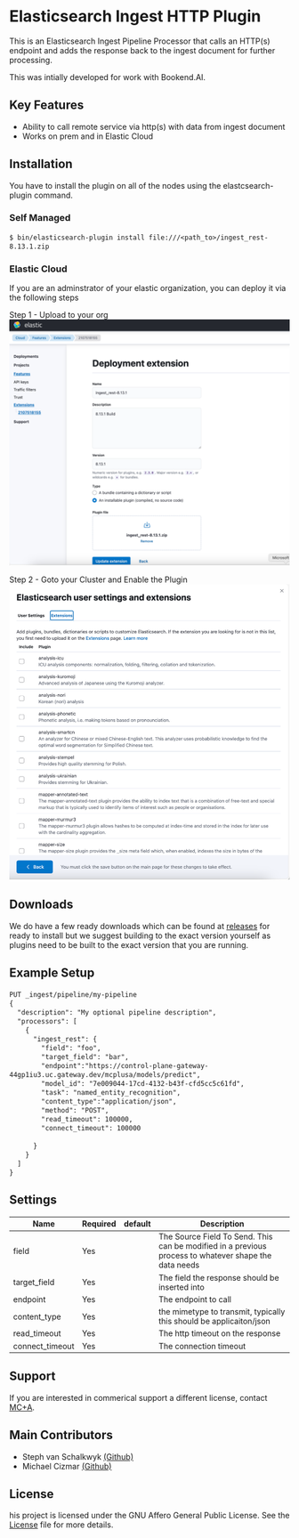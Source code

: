 # Elasticsearch Ingest HTTP Plugin

This is an Elasticsearch Ingest Pipeline Processor that calls an HTTP(s) endpoint and adds the response back to the ingest document for further processing.

This was intially developed for work with Bookend.AI.

## Key Features
* Ability to call remote service via http(s) with data from ingest document
* Works on prem and in Elastic Cloud

## Installation

You have to install the plugin on all of the nodes using the elastcsearch-plugin command.

### Self Managed

```shell
$ bin/elasticsearch-plugin install file:///<path_to>/ingest_rest-8.13.1.zip
```

### Elastic Cloud

If you are an adminstrator of your elastic organization, you can deploy it via the following steps

Step 1 - Upload to your org
![Deploy to the cloud](docs/images/deploy_extension.png "Deployment extension")

Step 2 - Goto your Cluster and Enable the Plugin
![Enable for your org](docs/images/extensions_page.png "Enable")

## Downloads

 We do have a few ready downloads which can be found at [releases](https://github.com/mcplusa/elastic-ingest-http/releases) for ready to install but we suggest building to the exact version yourself as plugins need to be built to the exact version that you are running. 

## Example Setup

```
PUT _ingest/pipeline/my-pipeline
{
  "description": "My optional pipeline description",
  "processors": [
    {
      "ingest_rest": {
        "field": "foo",
        "target_field": "bar",
        "endpoint":"https://control-plane-gateway-44gp1iu3.uc.gateway.dev/mcplusa/models/predict",
        "model_id": "7e009044-17cd-4132-b43f-cfd5cc5c61fd",
        "task": "named_entity_recognition",
        "content_type":"application/json",
        "method": "POST",
        "read_timeout": 100000,
        "connect_timeout": 100000

      }
    }
  ]
}
```

## Settings

| Name         | Required | default | Description                                                                                            |
|--------------|----------|---------|--------------------------------------------------------------------------------------------------------|
| field        | Yes      |         | The Source Field To Send.  This can be modified in a previous process to whatever shape the data needs |
| target_field | Yes      |         | The field the response should be inserted into                                                         |
|endpoint|Yes||The endpoint to call|
|content_type|Yes||the mimetype to transmit, typically this should be applicaiton/json|
|read_timeout|Yes||The http timeout on the response|
|connect_timeout|Yes||The connection timeout|

## Support

If you are interested in commerical support a different license, contact [MC+A](https://mcplusa.com/).

## Main Contributors
* Steph van Schalkwyk [(Github)](https://github.com/svanschalkwyk)
* Michael Cizmar [(Github)](https://github.com/michaelcizmar)

## License

his project is licensed under the GNU Affero General Public License. See the [License](./LICENSE) file for more details.
